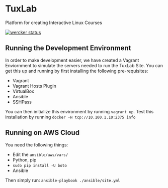# TuxLab
Platform for creating Interactive Linux Courses

[![wercker status](https://app.wercker.com/status/3337e3523b008413601cf5d207430c13/m "wercker status")](https://app.wercker.com/project/bykey/3337e3523b008413601cf5d207430c13)

## Running the Development Environment
In order to make development easier, we have created a Vagrant Enviornment to simulate the servers needed to run the TuxLab Site. You can get this up and running by first installing the following pre-requisites:
 * Vagrant
 * Vagrant Hosts Plugin
 * VirtualBox
 * Ansible
 * SSHPass

You can then initialize this environment by running `vagrant up`. Test this installation by running `docker -H tcp://10.100.1.10:2375 info`

## Running on AWS Cloud
You need the following things:
 * Edit the `ansible/aws/vars/`
 * Python, pip
 * `sudo pip install -U boto`
 * Ansible

 Then simply run: `ansible-playbook ./ansible/site.yml`
